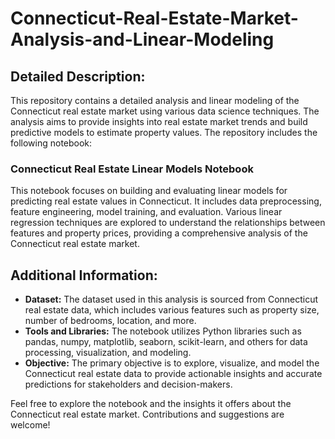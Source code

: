 # Connecticut-Real-Estate-Market-Analysis-and-Linear-Modeling

## Detailed Description:
This repository contains a detailed analysis and linear modeling of the Connecticut real estate market using various data science techniques. The analysis aims to provide insights into real estate market trends and build predictive models to estimate property values. The repository includes the following notebook:

### Connecticut Real Estate Linear Models Notebook

This notebook focuses on building and evaluating linear models for predicting real estate values in Connecticut. It includes data preprocessing, feature engineering, model training, and evaluation. Various linear regression techniques are explored to understand the relationships between features and property prices, providing a comprehensive analysis of the Connecticut real estate market.

## Additional Information:

* **Dataset:** The dataset used in this analysis is sourced from Connecticut real estate data, which includes various features such as property size, number of bedrooms, location, and more.
* **Tools and Libraries:** The notebook utilizes Python libraries such as pandas, numpy, matplotlib, seaborn, scikit-learn, and others for data processing, visualization, and modeling.
* **Objective:** The primary objective is to explore, visualize, and model the Connecticut real estate data to provide actionable insights and accurate predictions for stakeholders and decision-makers.

Feel free to explore the notebook and the insights it offers about the Connecticut real estate market. Contributions and suggestions are welcome!
